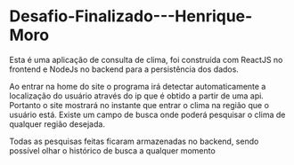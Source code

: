 # Desafio-Finalizado---Henrique-Moro

Esta é uma aplicação de consulta de clima, foi construída com ReactJS no frontend e NodeJs no backend para a persistência dos dados.

Ao entrar na home do site o programa irá detectar automaticamente a localização do usuário através do ip que é obtido a partir de uma api.
Portanto o site mostrará no instante que entrar o clima na região que o usuário está. Existe um campo de busca onde poderá pesquisar o clima de qualquer região desejada.

Todas as pesquisas feitas ficaram armazenadas no backend, sendo possível olhar o histórico de busca a qualquer momento

